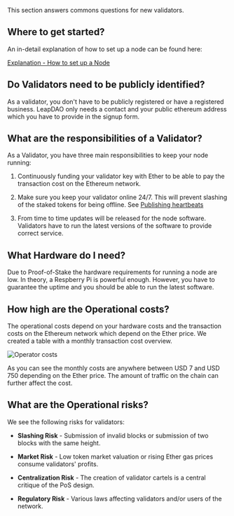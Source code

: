 
This section answers commons questions for new validators.

## Where to get started?

An in-detail explanation of how to set up a node can be found here:

[Explanation - How to set up a Node](/connect/#becoming-a-validator)


## Do Validators need to be publicly identified?

As a validator, you don't have to be publicly registered or have a registered business. LeapDAO only needs a contact and your public ethereum address which you have to provide in the signup form.


## What are the responsibilities of a Validator?

As a Validator, you have three main responsibilities to keep your node running:

1. Continuously funding your validator key with Ether to be able to pay the transaction cost on the Ethereum network.

2. Make sure you keep your validator online 24/7. This will prevent slashing of the staked tokens for being offline. See [Publishing heartbeats](operations.md#publishing-heartbeats)

3. From time to time updates will be released for the node software. Validators have to run the latest versions of the software to provide correct service.


## What Hardware do I need?

Due to Proof-of-Stake the hardware requirements for running a node are low. In theory, a Respberry Pi is powerful enough. However, you have to guarantee the uptime and you should be able to run the latest software.

## How high are the Operational costs?

The operational costs depend on your hardware costs and the transaction costs on the Ethereum network which depend on the Ether price. We created a table with a monthly transaction cost overview.

![Operator costs](/img/val-img4.svg "Overview monthly costs per slot")

As you can see the monthly costs are anywhere between USD 7 and USD 750 depending on the Ether price. The amount of traffic on the chain can further affect the cost.

## What are the Operational risks? 

We see the following risks for validators:

* **Slashing Risk** - Submission of invalid blocks or submission of two blocks with the same height.

* **Market Risk** - Low token market valuation or rising Ether gas prices consume validators' profits.

* **Centralization Risk** - The creation of validator cartels is a central critique of the PoS design.

* **Regulatory Risk** - Various laws affecting validators and/or users of the network.
